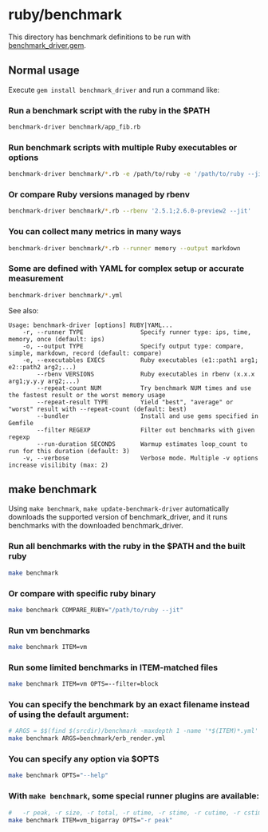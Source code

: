 # ruby/benchmark

This directory has benchmark definitions to be run with
[benchmark\_driver.gem](https://github.com/benchmark-driver/benchmark-driver).

## Normal usage

Execute `gem install benchmark_driver` and run a command like:

### Run a benchmark script with the ruby in the $PATH
```bash
benchmark-driver benchmark/app_fib.rb
```

### Run benchmark scripts with multiple Ruby executables or options
```bash
benchmark-driver benchmark/*.rb -e /path/to/ruby -e '/path/to/ruby --jit'
```

### Or compare Ruby versions managed by rbenv
```bash
benchmark-driver benchmark/*.rb --rbenv '2.5.1;2.6.0-preview2 --jit'
```

### You can collect many metrics in many ways
```bash
benchmark-driver benchmark/*.rb --runner memory --output markdown
```

### Some are defined with YAML for complex setup or accurate measurement
```bash
benchmark-driver benchmark/*.yml
```

See also:

```console
Usage: benchmark-driver [options] RUBY|YAML...
    -r, --runner TYPE                Specify runner type: ips, time, memory, once (default: ips)
    -o, --output TYPE                Specify output type: compare, simple, markdown, record (default: compare)
    -e, --executables EXECS          Ruby executables (e1::path1 arg1; e2::path2 arg2;...)
        --rbenv VERSIONS             Ruby executables in rbenv (x.x.x arg1;y.y.y arg2;...)
        --repeat-count NUM           Try benchmark NUM times and use the fastest result or the worst memory usage
        --repeat-result TYPE         Yield "best", "average" or "worst" result with --repeat-count (default: best)
        --bundler                    Install and use gems specified in Gemfile
        --filter REGEXP              Filter out benchmarks with given regexp
        --run-duration SECONDS       Warmup estimates loop_count to run for this duration (default: 3)
    -v, --verbose                    Verbose mode. Multiple -v options increase visilibity (max: 2)
```

## make benchmark

Using `make benchmark`, `make update-benchmark-driver` automatically downloads
the supported version of benchmark\_driver, and it runs benchmarks with the downloaded
benchmark\_driver.

### Run all benchmarks with the ruby in the $PATH and the built ruby
```bash
make benchmark
```

### Or compare with specific ruby binary
```bash
make benchmark COMPARE_RUBY="/path/to/ruby --jit"
```

### Run vm benchmarks
```bash
make benchmark ITEM=vm
```

### Run some limited benchmarks in ITEM-matched files
```bash
make benchmark ITEM=vm OPTS=--filter=block
```

### You can specify the benchmark by an exact filename instead of using the default argument:
```bash
# ARGS = $$(find $(srcdir)/benchmark -maxdepth 1 -name '*$(ITEM)*.yml' -o -name '*$(ITEM)*.rb')
make benchmark ARGS=benchmark/erb_render.yml
```

### You can specify any option via $OPTS
```bash
make benchmark OPTS="--help"
```

### With `make benchmark`, some special runner plugins are available:
```bash
#   -r peak, -r size, -r total, -r utime, -r stime, -r cutime, -r cstime
make benchmark ITEM=vm_bigarray OPTS="-r peak"
```

